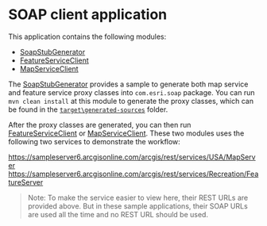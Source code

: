 # SOAP client application

This application contains the following modules:

- [SoapStubGenerator](SoapStubGenerator)
- [FeatureServiceClient](FeatureServiceClient)
- [MapServiceClient](MapServiceClient)

The [SoapStubGenerator](SoapStubGenerator) provides a sample to generate both map service and feature service proxy classes into `com.esri.soap` package. You can run `mvn clean install` at this module to generate the proxy classes, which can be found in the [`target\generated-sources`](SoapStubGenerator/target) folder.

After the proxy classes are generated, you can then run [FeatureServiceClient](FeatureServiceClient) or [MapServiceClient](MapServiceClient). These two modules uses the following two services to demonstrate the workflow:

https://sampleserver6.arcgisonline.com/arcgis/rest/services/USA/MapServer
https://sampleserver6.arcgisonline.com/arcgis/rest/services/Recreation/FeatureServer

> Note: To make the service easier to view here, their REST URLs are provided above. But in these sample applications, their SOAP URLs are used all the time and no REST URL should be used.
